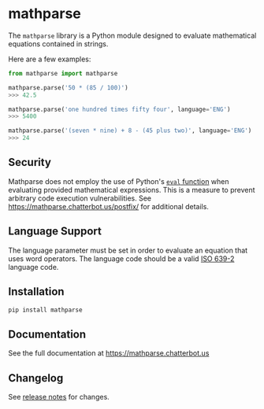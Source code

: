 # mathparse

The `mathparse` library is a Python module designed to evaluate mathematical equations contained in strings.

Here are a few examples:

```python
from mathparse import mathparse

mathparse.parse('50 * (85 / 100)')
>>> 42.5

mathparse.parse('one hundred times fifty four', language='ENG')
>>> 5400

mathparse.parse('(seven * nine) + 8 - (45 plus two)', language='ENG')
>>> 24
```

## Security

Mathparse does not employ the use of Python's [`eval` function](https://docs.python.org/3/library/functions.html#eval) when evaluating provided mathematical expressions. This is a measure to prevent arbitrary code execution vulnerabilities. See https://mathparse.chatterbot.us/postfix/ for additional details.

## Language Support

The language parameter must be set in order to evaluate an equation that uses word operators.
The language code should be a valid [ISO 639-2](https://www.loc.gov/standards/iso639-2/php/code_list.php) language code.

## Installation

```bash
pip install mathparse
```

## Documentation

See the full documentation at https://mathparse.chatterbot.us

## Changelog

See [release notes](https://github.com/gunthercox/ChatterBot/releases) for changes.
